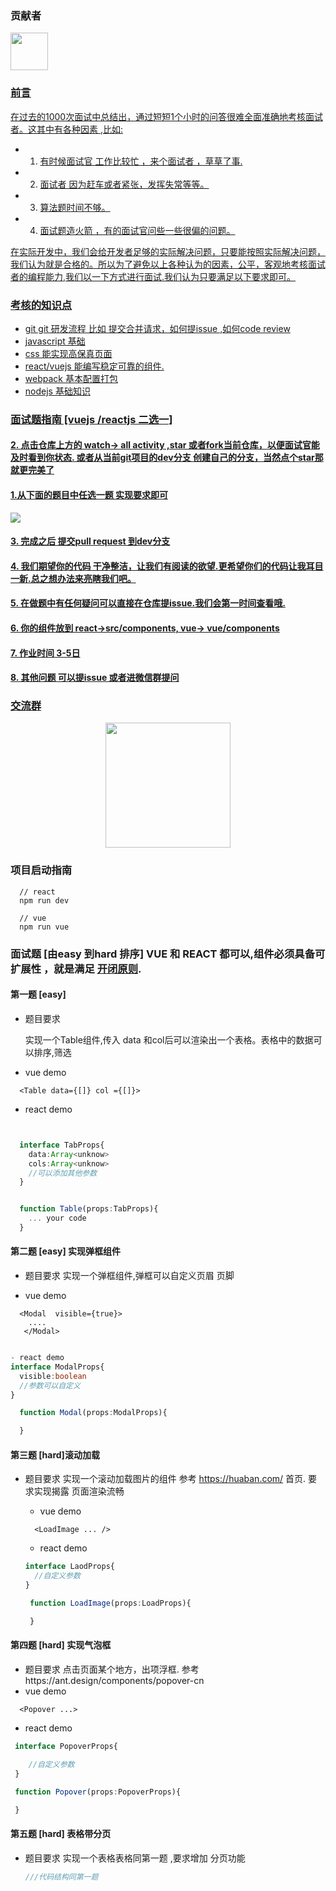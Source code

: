 
### 贡献者
<a href="https://github.com/mfts2048">
<img  style="border-radius:10;width:60px" src="https://avatars.githubusercontent.com/u/44958959?s=120&v=4" />
</>
  

### 前言

在过去的1000次面试中总结出，通过短短1个小时的问答很难全面准确地考核面试者。这其中有各种因素 ,比如:
- 1. 有时候面试官 工作比较忙 ，来个面试者 ，草草了事.
- 2. 面试者 因为赶车或者紧张，发挥失常等等。
- 3. 算法题时间不够。
- 4. 面试题造火箭 ，有的面试官问些一些很偏的问题。

在实际开发中，我们会给开发者足够的实际解决问题，只要能按照实际解决问题，我们认为就是合格的。所以为了避免以上各种认为的因素，公平，客观地考核面试者的编程能力,我们以一下方式进行面试.我们认为只要满足以下要求即可。
### 考核的知识点
- git  git 研发流程 比如 提交合并请求，如何提issue ,如何code review
- javascript 基础 
- css 能实现高保真页面
- react/vuejs 能编写稳定可靠的组件.
- webpack 基本配置打包
- nodejs 基础知识


### 面试题指南 [vuejs /reactjs 二选一]
#### 2. 点击仓库上方的 watch-> all activity ,star 或者fork当前仓库，以便面试官能及时看到你状态. 或者从当前git项目的dev分支 创建自己的分支，当然点个star那就更完美了

#### 1.从下面的题目中任选一题  实现要求即可

<img src="https://cdn.discordapp.com/attachments/1008571138361790464/1087958032488603698/image.png">

#### 3. 完成之后 提交pull request 到dev分支
#### 4. 我们期望你的代码 干净整洁，让我们有阅读的欲望.更希望你们的代码让我耳目一新.总之想办法来亮瞎我们吧。

#### 5. 在做题中有任何疑问可以直接在仓库提issue.我们会第一时间查看哦.
#### 6. 你的组件放到 react->src/components, vue-> vue/components
####  7. 作业时间 3-5日
####  8. 其他问题 可以提issue 或者进微信群提问


### 交流群

<p align="center">
  <a>
    <img width="200" src="https://cdn.discordapp.com/attachments/544853878651355148/1087726253425045584/mmqrcode1679404327171.png">
  </a>
</p>

### 项目启动指南
```shell
  // react  
  npm run dev

  // vue
  npm run vue
```




### 面试题 [由easy 到hard 排序]  VUE 和 REACT 都可以,组件必须具备可扩展性 ，就是满足 <b> <a href="https://zh.wikipedia.org/wiki/%E5%BC%80%E9%97%AD%E5%8E%9F%E5%88%99"> 开闭原则</a></b>.


#### 第一题 [easy]
- 题目要求

  实现一个Table组件,传入 data 和col后可以渲染出一个表格。表格中的数据可以排序,筛选

- vue demo
```vue
  <Table data={[]} col ={[]}> 
```

- react demo 
```typescript


  interface TabProps{
    data:Array<unknow> 
    cols:Array<unknow> 
    //可以添加其他参数
  }


  function Table(props:TabProps){
    ... your code
  }

```


#### 第二题 [easy] 实现弹框组件
 - 题目要求
  实现一个弹框组件,弹框可以自定义页眉 页脚

  - vue demo
  ```vue
    <Modal  visible={true}>
      ....
     </Modal>
  ```

  ``` typescript

  - react demo
  interface ModalProps{
    visible:boolean
    //参数可以自定义
  }

    function Modal(props:ModalProps){

    }

  ```   
#### 第三题 [hard]滚动加载
- 题目要求
  实现一个滚动加载图片的组件 参考 https://huaban.com/ 首页.
  要求实现揭露 页面渲染流畅
  - vue demo
  ```vue
    <LoadImage ... />
  ```
  
  - react demo
   ``` typescript
   interface LaodProps{
     //自定义参数
   }

    function LoadImage(props:LoadProps){

    }
  ```

####  第四题 [hard] 实现气泡框
- 题目要求
 点击页面某个地方，出项浮框. 参考https://ant.design/components/popover-cn
- vue demo

```vue 
  <Popover ...>
```

- react demo 
 ```typescript
  interface PopoverProps{

     //自定义参数
  }

  function Popover(props:PopoverProps){

  }

 ```

 #### 第五题 [hard] 表格带分页

- 题目要求
  实现一个表格表格同第一题 ,要求增加 分页功能
  ```typescript 
  ///代码结构同第一题
  ``` 
 












  
